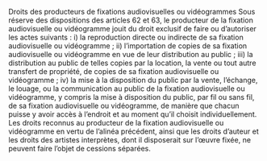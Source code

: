 Droits des producteurs de fixations
audiovisuelles ou vidéogrammes
Sous réserve des dispositions des articles 62 et 63, le producteur de la fixation audiovisuelle ou
vidéogramme jouit du droit exclusif de faire ou d’autoriser les actes suivants :
i) la reproduction directe ou indirecte de sa fixation
audiovisuelle ou vidéogramme ;
ii) l’importation de copies de sa fixation audiovisuelle ou
vidéogramme en vue de leur distribution au public ;
iii) la distribution au public de telles copies par la location, la
vente ou tout autre transfert de propriété, de copies de sa
fixation audiovisuelle ou vidéogramme ;
iv) la mise à la disposition du public par la vente, l’échange, le
louage, ou la communication au public de la fixation
audiovisuelle ou vidéogramme, y compris la mise à disposition
du public, par fil ou sans fil, de sa fixation audiovisuelle ou
vidéogramme, de manière que chacun puisse y avoir accès à
l’endroit et au moment qu’il choisit individuellement.
Les droits reconnus au producteur de la fixation audiovisuelle ou vidéogramme en vertu de
l’alinéa précédent, ainsi que les droits d’auteur et les droits des artistes interprètes, dont il
disposerait sur l’œuvre fixée, ne peuvent faire l’objet de cessions séparées.